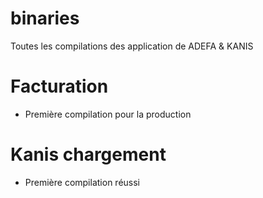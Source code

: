 # binaries
Toutes les compilations des application de ADEFA & KANIS
# Facturation
- Première compilation pour la production
# Kanis chargement
- Première compilation réussi
